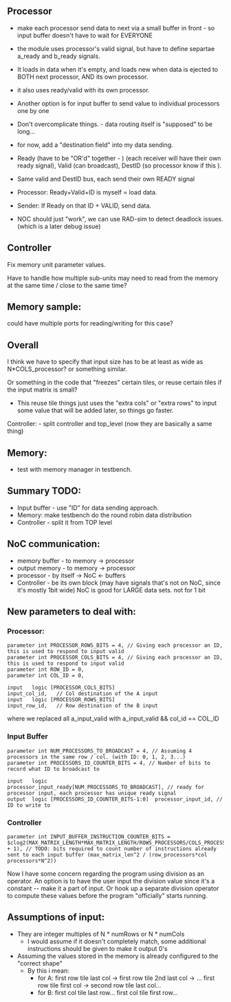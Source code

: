 ## Processor
- make each processor send data to next via a small buffer in front - so input buffer doesn't have to wait for EVERYONE

- the module uses processor's valid signal, but have to define separtae a_ready and b_ready signals.
- It loads in data when it's empty, and loads new when data is ejected to BOTH next processor, AND its own processor.
- it also uses ready/valid with its own processor. 


- Another option is for input buffer to send value to individual processors one by one

- Don't overcomplicate things. - data routing itself is "supposed" to be long...

- for now, add a "destination field" into my data sending. 
- Ready (have to be "OR'd" together - ) (each receiver will have their own ready signal), Valid (can broadcast), DestID (so processor know if this ). 
- Same valid and DestID bus, each send their own READY signal
- Processor: Ready+Valid+ID is myself = load data.
- Sender: If Ready on that ID + VALID, send data. 
- NOC should just "work", we can use RAD-sim to detect deadlock issues. (which is a later debug issue)

## Controller
Fix memory unit parameter values.

Have to handle how multiple sub-units may need to read from the memory at the same time / close to the same time?

## Memory sample:
could have multiple ports for reading/writing for this case?


## Overall
I think we have to specify that input size has to be at least as wide as N*COLS_processor? or something similar. 

Or something in the code that "freezes" certain tiles, or reuse certain tiles if the input matrix is small?
- This reuse tile things just uses the "extra cols" or "extra rows" to input some value that will be added later, so things go faster. 



Controller: - split controller and top_level (now they are basically a same thing)

## Memory: 
- test with memory manager in testbench.

## Summary TODO: 
- Input buffer - use "ID" for data sending approach. 
- Memory: make testbench do the round robin data distribution
- Controller - split it from TOP level

## NoC communication:
- memory buffer - to memory -> processor
- output memory - to memory -> processor
- processor - by itself -> NoC <- buffers
- Controller - be its own block (may have signals that's not on NoC, since it's mostly 1bit wide)
NoC is good for LARGE data sets. not for 1 bit


## New parameters to deal with:
### Processor:
```
parameter int PROCESSOR_ROWS_BITS = 4, // Giving each processor an ID, this is used to respond to input valid
parameter int PROCESSOR_COLS_BITS = 4, // Giving each processor an ID, this is used to respond to input valid
parameter int ROW_ID = 0,
parameter int COL_ID = 0,
```
```
input   logic [PROCESSOR_COLS_BITS]                             input_col_id,   // Col destination of the A input
input   logic [PROCESSOR_ROWS_BITS]                             input_row_id,   // Row destination of the B input
```
where we replaced all a_input_valid with a_input_valid && col_id == COL_ID
### Input Buffer
```
parameter int NUM_PROCESSORS_TO_BROADCAST = 4, // Assuming 4 processors in the same row / col. (with ID: 0, 1, 2, 3...)
parameter int PROCESSORS_ID_COUNTER_BITS = 4, // Number of bits to record what ID to broadcast to
```
```
input   logic                                   processor_input_ready[NUM_PROCESSORS_TO_BROADCAST], // ready for processor input, each processor has unique ready signal
output  logic [PROCESSORS_ID_COUNTER_BITS-1:0]  processor_input_id, // ID to write to
```

### Controller
```
parameter int INPUT_BUFFER_INSTRUCTION_COUNTER_BITS = $clog2(MAX_MATRIX_LENGTH*MAX_MATRIX_LENGTH/ROWS_PROCESSORS/COLS_PROCESSORS/N/N + 1), // TODO: bits required to count number of instructions already sent to each input buffer (max_matrix_len^2 / (row_processors*col processors*N^2))
```
Now I have some concern regarding the program using division as an operator. An option is to have the user input the division value since it's a constant -- make it a part of input. Or hook up a separate division operator to compute these values before the program "officially" starts running. 

## Assumptions of input:
- They are integer multiples of N * numRows or N * numCols
  - I would assume if it doesn't completely match, some additional instructions should be given to make it output 0's
- Assuming the values stored in the memory is already configured to the "correct shape"
  - By this i mean:
    - for A: first row tile last col -> first row tile 2nd last col -> ... first row tile first col -> second row tile last col...
    - for B: first col tile last row... first col tile first row...